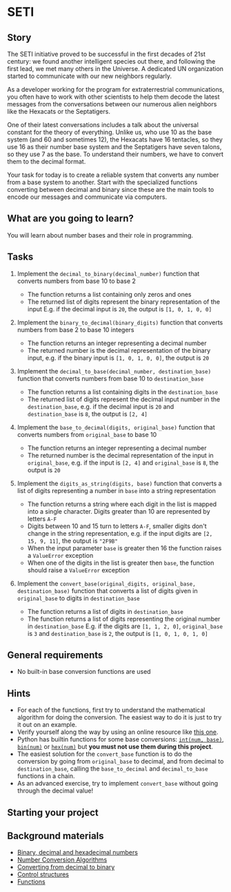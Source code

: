 # SETI

## Story

The SETI initiative proved to be successful in the first decades of 21st century:
we found another intelligent species out there, and following the first lead,
we met many others in the Universe. A dedicated UN organization started to
communicate with our new neighbors regularly.

As a developer working for the program for extraterrestrial communications, you
often have to work with other scientists to help them decode the latest messages
from the conversations between our numerous alien neighbors like the Hexacats or
the Septatigers.

One of their latest conversations includes a talk about the universal constant
for the theory of everything. Unlike us, who use 10 as the base system (and 60
and sometimes 12), the Hexacats have 16 tentacles, so they use 16 as their
number base system and the Septatigers have seven talons, so they use 7 as
the base. To understand their numbers, we have to convert them to the
decimal format.

Your task for today is to create a reliable system that converts any number from
a base system to another. Start with the specialized functions converting
between decimal and binary since these are the main tools to encode our messages
and communicate via computers.

## What are you going to learn?

You will learn about number bases and their role in programming.

## Tasks

1. Implement the `decimal_to_binary(decimal_number)` function that converts numbers from base 10 to base 2
    - The function returns a list containing only zeros and ones
    - The returned list of digits represent the binary representation of the input E.g. if the decimal input is `20`, the output is `[1, 0, 1, 0, 0]`

2. Implement the `binary_to_decimal(binary_digits)` function that converts numbers from base 2 to base 10 integers 
    - The function returns an integer representing a decimal number
    - The returned number is the decimal representation of the binary input, e.g. if the binary input is `[1, 0, 1, 0, 0]`, the output is `20`

3. Implement the `decimal_to_base(decimal_number, destination_base)` function that converts numbers from base 10 to `destination_base`
    - The function returns a list containing digits in the `destination_base`
    - The returned list of digits represent the decimal input number in the `destination_base`, e.g. if the decimal input is `20` and `destination_base` is `8`, the output is `[2, 4]`

4. Implement the `base_to_decimal(digits, original_base)` function that converts numbers from `original_base` to base 10 
    - The function returns an integer representing a decimal number
    - The returned number is the decimal representation of the input in `original_base`, e.g. if the input is `[2, 4]` and `original_base` is `8`, the output is `20`

5. Implement the `digits_as_string(digits, base)` function that converts a list of digits representing a number in `base` into a string representation
    - The function returns a string where each digit in the list is mapped into a single character. Digits greater than 10 are represented by letters `A-F`
    - Digits between 10 and 15 turn to letters `A-F`, smaller digits don't change in the string representation, e.g. if the input digits are `[2, 15, 9, 11]`, the output is `"2F9B"`
    - When the input parameter `base` is greater then 16 the function raises a `ValueError` exception
    - When one of the digits in the list is greater then `base`, the function should raise a `ValueError` exception

6. Implement the `convert_base(original_digits, original_base, destination_base)` function that converts a list of digits given in `original_base` to digits in `destination_base`
    - The function returns a list of digits in `destination_base`
    - The function returns a list of digits representing the original number in `destination_base` E.g. if the digits are `[1, 1, 2, 0]`, `original_base` is `3` and  `destination_base` is `2`, the output is `[1, 0, 1, 0, 1, 0]`

## General requirements

- No built-in base conversion functions are used

## Hints

- For each of the functions, first try to understand the mathematical algorithm for
  doing the conversion. The easiest way to do it is just to try it out on an example.
- Verify yourself along the way by using an online resource like
  [this one](https://www.rapidtables.com/convert/number/base-converter.html).
- Python has builtin functions for some base conversions:
  [`int(num, base)`](https://docs.python.org/3/library/functions.html?highlight=open#int),
  [`bin(num)`](https://docs.python.org/3/library/functions.html?highlight=open#bin) or
  [`hex(num)`](https://docs.python.org/3/library/functions.html?highlight=open#hex)
  but **you must not use them during this project**.
- The easiest solution for the `convert_base` function is to do the conversion
  by going from `original_base` to decimal, and from decimal to `destination_base`,
  calling the `base_to_decimal` and `decimal_to_base` functions in a chain.
- As an advanced exercise, try to implement `convert_base` without going through
  the decimal value!

## Starting your project



## Background materials

- <i class="far fa-exclamation"></i> [Binary, decimal and hexadecimal numbers](https://www.mathsisfun.com/binary-decimal-hexadecimal.html)
- <i class="far fa-exclamation"></i> [Number Conversion Algorithms](http://www.cs.trincoll.edu/~ram/cpsc110/inclass/conversions.html)
- <i class="far fa-video"></i> [Converting from decimal to binary](https://www.youtube.com/watch?v=H4BstqvgBow)
- [Control structures](/pages/python/control-structures.md)
- [Functions](/pages/python/functions.md)
